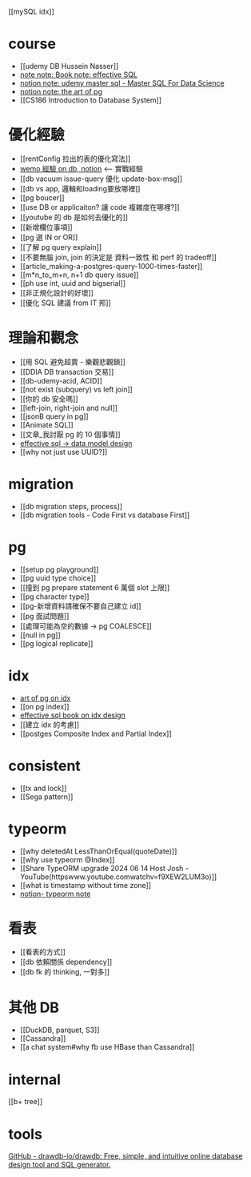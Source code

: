 

[[mySQL idx]]
# course
- [[udemy DB Hussein Nasser]]
- [note note: Book note: effective SQL](https://www.notion.so/nture4388/Book-note-effective-SQL-728a876931d24d1989b304b62eb44eb3?pvs=4)
- [notion note: udemy master sql - Master SQL For Data Science](https://www.notion.so/nture4388/udemy-master-sql-Master-SQL-For-Data-Science-963ce295b5f64cd0baf610d374b511d0?pvs=4)
- [notion note: the art of pg](https://www.notion.so/nture4388/the-art-of-pg-c91473b2896c47c0be85c4ad6460a972?pvs=4)
- [[CS186 Introduction to Database System]]




# 優化經驗
- [[rentConfig 拉出的表的優化寫法]]
- [wemo 經驗 on db, notion](https://www.notion.so/nture4388/WeMo-on-db-9f130a95ee2546029896f4cf35dc02d0?pvs=4)  <-- 實戰經驗
- [[db vacuum issue-query 優化 update-box-msg]]
- [[db vs app, 邏輯和loading要放哪裡]]
- [[pg boucer]]
- [[use DB or applicaiton? 讓 code 複雜度在哪裡?]]
- [[youtube  的 db 是如何去優化的]]
- [[新增欄位事項]]
- [[pg 選 IN or OR]]
- [[了解 pg query explain]]
- [[不要無腦 join, join 的決定是 資料一致性 和 perf 的 tradeoff]]
- [[article_making-a-postgres-query-1000-times-faster]]
- [[m*n_to_m+n, n+1 db query issue]]
- [[ph use int, uuid and bigserial]]
- [[非正規化設計的好壞]]
- [[優化 SQL 建議 from IT 邦]]





# 理論和觀念
- [[用 SQL 避免超賣 - 樂觀悲觀鎖]]
- [[DDIA DB transaction 交易]]
- [[db-udemy-acid, ACID]]
- [[not exist (subquery) vs left join]]
-  [[你的 db 安全嗎]]
- [[left-join, right-join and null]]
- [[jsonB query in pg]]
- [[Animate SQL]]
- [[文章_我討厭 pg 的 10 個事情]]
- [effective sql -> data model design](https://www.notion.so/nture4388/data-model-design-3252b8df56e34f2490f2104054873ff6?pvs=4)
- [[why not just use UUID?]]


# migration
- [[db migration steps, process]]
- [[db migration tools - Code First vs database First]]



# pg
- [[setup pg playground]]
- [[pg uuid type choice]]
- [[撞到 pg prepare statement 6 萬個 slot 上限]]
- [[pg character type]]
- [[pg-新增資料請確保不要自己建立 id]]
- [[pg 面試問題]]
- [[處理可能為空的數據 -> pg COALESCE]]
- [[null in pg]]
- [[pg logical replicate]]

# idx
- [art of pg on idx](https://www.notion.so/nture4388/idx-stgy-d766788ee6c44e3284a6e7d7a1be2500?pvs=4)
- [[on pg index]]
- [effective sql book on idx design](https://www.notion.so/nture4388/index-design-3c9f294e31154f658f3f0553886947a7?pvs=4)
- [[建立 idx 的考慮]]
- [[postges Composite Index and Partial Index]]

# consistent
- [[tx and lock]]
- [[Sega pattern]]


# typeorm
- [[why deletedAt LessThanOrEqual(quoteDate)]]
- [[why use typeorm @Index]]
- [[Share TypeORM upgrade 2024 06 14 Host Josh - YouTube(httpswww.youtube.comwatchv=f9XEW2LUM3o)]]
- [[what is timestamp without time zone]]
- [notion- typeorm note](https://www.notion.so/nture4388/node-js-typeorm-59c87c574705459399050816df378e84?pvs=4)

# 看表
- [[看表的方式]]
- [[db 依賴關係 dependency]]
- [[db fk 的 thinking, 一對多]]


# 其他 DB
- [[DuckDB, parquet, S3]]
- [[Cassandra]]
- [[a chat system#why fb use HBase than Cassandra]]



# internal
[[b+ tree]]

# tools
[GitHub - drawdb-io/drawdb: Free, simple, and intuitive online database design tool and SQL generator.](https://github.com/drawdb-io/drawdb)


